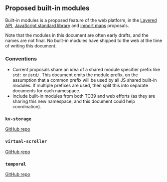 ## Proposed built-in modules

Built-in modules is a proposed feature of the web platform, in the [Layered API](https://github.com/drufball/layered-apis), [JavaScript standard library](http://github.com/tc39/proposal-javascript-standard-library/) and [import maps](https://github.com/domenic/import-maps) proposals.

Note that the modules in this document are often early drafts, and the names are not final. No built-in modules have shipped to the web at the time of writing this document.

### Conventions

- Current proposals share an idea of a shared module specifier prefix like `std:` or `@std/`. This document omits the module prefix, on the assumption that a common prefix will be used by all JS shared built-in modules. If multiple prefixes are used, then split this into separate documents for each namespace.
- Include built-in modules from both TC39 and web efforts (as they are sharing this new namespace, and this document could help coordination).

### `kv-storage`

[GitHub repo](https://github.com/wicg/kv-storage)

### `virtual-scroller`

[GitHub repo](https://github.com/wicg/virtual-scroller)

### `temporal`

[GitHub repo](https://github.com/tc39/proposal-temporal)
